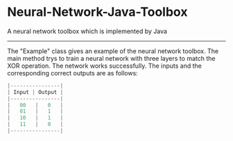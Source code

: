 # Neural-Network-Java-Toolbox
A neural network toolbox which is implemented by Java
***********************************************************************
The "Example" class gives an example of the neural network toolbox. The main method trys to train a neural network with three layers to match the XOR operation. The network works successfully. The inputs and the corresponding correct outputs are as follows:
```java
|----------------|
| Input | Output |
|----------------|
|   00   |   0   |
|   01   |   1   |
|   10   |   1   |
|   11   |   0   |
|----------------|
 ```
